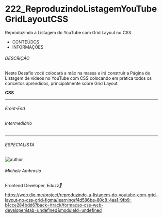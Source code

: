 # 222_ReproduzindoListagemYouTubeGridLayoutCSS
Reproduzindo a Listagem do YouTube com Grid Layout no CSS

- CONTEÚDOS
- INFORMAÇÕES

###### DESCRIÇÃO

Neste Desafio você colocará a mão na massa e irá construir a Página de Listagem de vídeos no YouTube com CSS colocando em prática todos os conceitos aprendidos, principalmente sobre Grid Layout.

**CSS**

------

###### Front-End

###### Intermediário

------

###### ESPECIALISTA

![author](https://hermes.digitalinnovation.one/users/author/photos/527e9db7-5cae-410e-972e-a1c5e3b92f4e.jpg)

###### Michele Ambrosio

Frontend Developer, Eduzz[**](https://www.linkedin.com/in/michele-ambrosio-a4899661/)



https://web.dio.me/project/reproduzindo-a-listagem-do-youtube-com-grid-layout-no-css-grid-figma/learning/f4d586be-80c8-4aa1-9fb9-b1cce284bdd6?back=/track/formacao-css-web-developer&tab=undefined&moduleId=undefined

